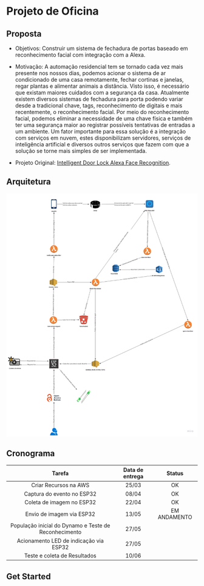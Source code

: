 # Projeto de Oficina

## Proposta

* Objetivos: Construir um sistema de fechadura de portas baseado em reconhecimento facial com integração com a Alexa.

* Motivação: A automação residencial tem se tornado cada vez mais presente nos nossos dias, podemos acionar o sistema de ar condicionado de uma casa remotamente, fechar cortinas e janelas, regar plantas e alimentar animais a distância. Visto isso, é necessário que existam maiores cuidados com a segurança da casa. Atualmente existem diversos sistemas de fechadura para porta podendo variar desde a tradicional chave, tags, reconhecimento de digitais e mais recentemente, o reconhecimento facial. Por meio do reconhecimento facial, podemos eliminar a necessidade de uma chave física e também ter uma segurança maior ao registrar possíveis tentativas de entradas a um ambiente. Um fator importante para essa solução é a integração com serviços em nuvem, estes disponibilizam servidores, serviços de inteligência artificial e diversos outros serviços que fazem com que a solução se torne mais simples de ser implementada.

* Projeto Original: [Intelligent Door Lock Alexa Face Recognition](https://hackaday.io/project/181086-intelligent-door-lock-alexa-face-recognition).

## Arquitetura

![Desenho da arquitetura proposta](oficina.jpg)

## Cronograma

| Tarefa | Data de entrega | Status
|:---:|:---:|:---:
| Criar Recursos na AWS | 25/03 | OK
| Captura do evento no ESP32 | 08/04 | OK
| Coleta de imagem no ESP32 | 22/04 | OK
| Envio de imagem via ESP32 | 13/05 | EM ANDAMENTO
| População inicial do Dynamo e Teste de Reconhecimento | 27/05
| Acionamento LED de indicação via ESP32| 27/05
| Teste e coleta de Resultados | 10/06

## Get Started
